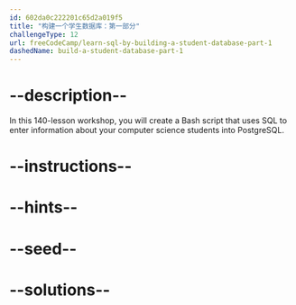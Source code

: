 ```yaml
---
id: 602da0c222201c65d2a019f5
title: "构建一个学生数据库：第一部分"
challengeType: 12
url: freeCodeCamp/learn-sql-by-building-a-student-database-part-1
dashedName: build-a-student-database-part-1
---
```


# --description--

In this 140-lesson workshop, you will create a Bash script that uses SQL to enter information about your computer science students into PostgreSQL.

# --instructions--

# --hints--

# --seed--

# --solutions--
